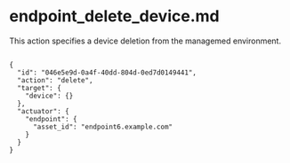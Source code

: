 
# endpoint_delete_device.md

This action specifies a device deletion from the managemed environment.

```

{
  "id": "046e5e9d-0a4f-40dd-804d-0ed7d0149441",
  "action": "delete",
  "target": {
    "device": {}
  },
  "actuator": {
    "endpoint": {
      "asset_id": "endpoint6.example.com"
    }
  }
}
```